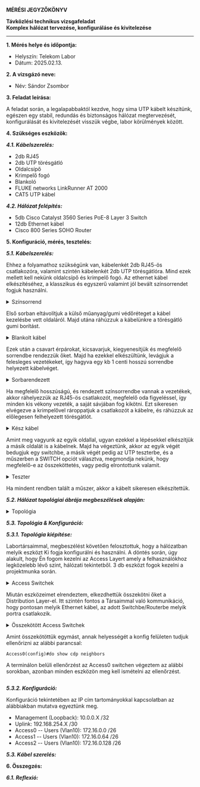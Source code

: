 **MÉRÉSI JEGYZŐKÖNYV**

**Távközlési technikus vizsgafeladat**  
**Komplex hálózat tervezése, konfiguráláse és kivitelezése**

---

**1. Mérés helye és időpontja:**  
- Helyszín: Telekom Labor
- Dátum: 2025.02.13.


**2. A vizsgázó neve:**  
- Név: Sándor Zsombor

**3. Feladat leírása:**

A feladat során, a legalapabbaktól kezdve, hogy sima UTP kábelt készítünk, egészen egy stabil, redundás és biztonságos hálózat megtervezését, konfigurálását és kivitelezését visszük végbe, labor körülmények között.

**4. Szükséges eszközök:**  

***4.1. Kábelszerelés:***  

- 2db RJ45
- 2db UTP törésgátló
- Oldalcsípő
- Krimpelő fogó
- Blankoló
- FLUKE networks LinkRunner AT 2000
- CAT5 UTP kábel

***4.2. Hálózat felépítés:***  

- 5db Cisco Catalyst 3560 Series PoE-8 Layer 3 Switch
- 12db Ethernet kábel
- Cisco 800 Series SOHO Router

**5. Konfiguráció, mérés, tesztelés:**

***5.1. Kábelszerelés:***

Ehhez a folyamathoz szükségünk van, kábelenkét 2db RJ45-ös csatlakozóra, valamint szintén kábelenkét 2db UTP törésgátlóra. Mind ezek mellett kell nekünk oldalcsípő és krimpelő fogó. Az ethernet kábel elkészítéséhez, a klasszikus és egyszerű valamint jól bevált színsorrendet fogjuk használni.

<details>
    <summary>Színsorrend</summary>
    <img src="https://github.com/user-attachments/assets/216409ef-4bb6-476a-b89a-dd5b416ae270" width="360" height="640">
</details>

Első sorban eltávolítjuk a külső műanyag/gumi védőréteget a kábel kezelésbe vett oldaláról. Majd utána ráhúzzuk a kábelünkre a törésgátló gumi borítást.

<details>
    <summary>Blankolt kábel</summary>
    <img src="https://github.com/user-attachments/assets/cbaa954a-17e6-4e7c-b5ae-bec148b9ac7f" width="360" height="640">
</details>

Ezek után a csavart érpárokat, kicsavarjuk, kiegyenesítjük és megfelelő sorrendbe rendezzük őket. Majd ha ezekkel elkészültünk, levágjuk a felesleges vezetékeket, így hagyva egy kb 1 centi hosszú sorrendbe helyezett kábelvéget.

<details>
    <summary>Sorbarendezett</summary>
    <img src="https://github.com/user-attachments/assets/a9ffc243-60ba-4d70-aa1d-0a2de4e70f36" width="360" height="640">
</details>

Ha megfelelő hosszúságú, és rendezett színsorrendbe vannak a vezetékek, akkor ráhelyezzük az RJ45-ös csatlakozót, megfelelő oda figyeléssel, így minden kis vékony vezeték, a saját sávjában fog kikötni. Ezt sikeresen elvégezve a krimpelővel rároppatjuk a csatlakozót a kábelre, és ráhúzzuk az előlegesen felhelyezett törésgátlót.

<details>
    <summary>Kész kábel</summary>
    <img src="https://github.com/user-attachments/assets/09211634-135a-459d-affc-dcbd2ac05fcd" width="360" height="640">
</details>

Amint meg vagyunk az egyik oldallal, ugyan ezekkel a lépésekkel elkészítjük a másik oldalát is a kábelnek. Majd ha végeztünk, akkor az egyik végét bedugjuk egy switchbe, a másik végét pedig az UTP teszterbe, és a műszerben a SWITCH opciót választva, megmondja nekünk, hogy megfelelő-e az összeköttetés, vagy pedig elrontottunk valamit.

<details>
    <summary>Teszter</summary>
    <img src="https://github.com/user-attachments/assets/64f4eb76-f813-4ffa-b879-cd81746be134" width="360" height="640">
</details>

Ha mindent rendben talált a műszer, akkor a kábelt sikeresen elkészítettük.

***5.2. Hálózat topológiai ábrája megbeszélések alapján:***

<details>
    <summary>Topológia</summary>
    <img src="https://github.com/user-attachments/assets/98755eef-a655-4d52-9f80-30c2c3c96641" width="302" height="360">
</details>


***5.3. Topológia & Konfiguráció:***

***5.3.1. Topológia kiépítése:***

Labortársaimmal, megbeszélést követően felosztottuk, hogy a hálózatban melyik eszközt Ki fogja konfigurálni és használni. A döntés során,  úgy alakult, hogy Én fogom kezelni az Access Layert amely a felhasználókhoz legközelebb lévő szint, hálózati tekintetből. 3 db eszközt fogok kezelni a projektmunka során.

<details>
    <summary>Access Switchek</summary>
    <img src="" width="640" height="360">
</details>

Miután eszközeimet elrendeztem, elkezdhettük összekötni őket a Distribution Layer-el. Itt szintén fontos a Társaimmal való kommunikáció, hogy pontosan melyik Ethernet kábel, az adott Switchbe/Routerbe melyik portra csatlakozik. 

<details>
    <summary>Összekötött Access Switchek</summary>
    <img src="" width="640" height="360">
</details>

Amint összekötöttük egymást, annak helyességét a konfig felületen tudjuk ellenőrizni az alábbi parancsal:

```cisco
Access0(config)#do show cdp neighbors
```

A terminálon belüli ellenőrzést az Access0 switchen végeztem az alábbi sorokban, azonban minden eszközön meg kell ismételni az ellenőrzést.

```cisco

```

***5.3.2. Konfiguráció:***

Konfiguráció tekintetében az IP cím tartományokkal kapcsolatban az alábbiakban mutatva egyeztünk meg.

- Management (Loopback): 10.0.0.X /32
- Uplink: 192.168.254.X /30
- Access0
-- Users (Vlan10): 172.16.0.0 /26
- Access1
-- Users (Vlan10): 172.16.0.64 /26
- Access2
-- Users (Vlan10): 172.16.0.128 /26

***5.3. Kábel szerelés:***


**6. Összegzés:**

***6.1. Reflexió:***
